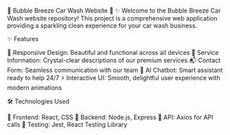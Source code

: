🚗 Bubble Breeze Car Wash Website 🌊 ✨
Welcome to the Bubble Breeze Car Wash website repository! This project is a comprehensive web application providing a sparkling clean experience for your car wash business. 

✨ Features

📱 Responsive Design: Beautiful and functional across all devices
🧼 Service Information: Crystal-clear descriptions of our premium services
📬 Contact Form: Seamless communication with our team
🤖 AI Chatbot: Smart assistant ready to help 24/7
⚡ Interactive UI: Smooth, delightful user experience with modern animations

🛠️ Technologies Used

🎨 Frontend: React, CSS
🔧 Backend: Node.js, Express
🔌 API: Axios for API calls
🧪 Testing: Jest, React Testing Library
